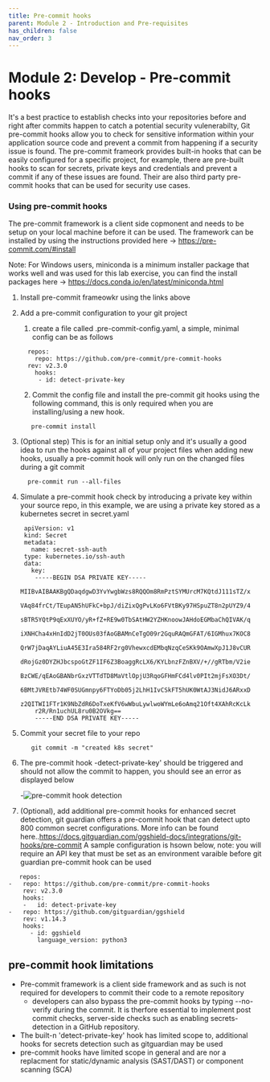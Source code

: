 ```yaml
---
title: Pre-commit hooks
parent: Module 2 - Introduction and Pre-requisites
has_children: false
nav_order: 3
---
```


# Module 2: Develop - Pre-commit hooks

It's a best practice to establish checks into your repositories before and right after commits happen to catch a potential security vulenerabilty, Git pre-commit hooks allow you to check for sensitive information within your application source code and prevent a commit from happening if a security issue is found. The pre-commit frameork provides built-in hooks that can be easily configured for a specific project, for example, there are pre-built hooks to scan for secrets, private keys and credentials and prevent a commit if any of these issues are found. Their are also third party pre-commit hooks that can be used for security use cases.


### Using pre-commit hooks
The pre-commit framework is a client side copmonent and needs to be setup on your local machine before it can be used. The framework can be installed by using the instructions provided here -> https://pre-commit.com/#install  

Note: For Windows users, miniconda is a minimum installer package that works well and was used for this lab exercise, you can find the install packages here -> https://docs.conda.io/en/latest/miniconda.html

1. Install pre-commit frameowkr using the links above

2. Add a pre-commit configuration to your git project
    1. create a file called .pre-commit-config.yaml, a simple, minimal config can be as follows
      ```
        repos:
          repo: https://github.com/pre-commit/pre-commit-hooks
        rev: v2.3.0
          hooks:
           - id: detect-private-key
      ```
      2. Commit the config file and install the pre-commit git hooks using the following command, this is only required when you are installing/using a new hook.
      ```
         pre-commit install
      ```

3. (Optional step) This is for an initial setup only and it's usually a good idea to run the hooks against all of your project files when adding new hooks, usually a pre-commit hook will only run on the changed files during a git commit
   ```
     pre-commit run --all-files
   ```
4. Simulate a pre-commit hook check by introducing a private key within your source repo, in this example, we are using a private key stored as a kubernetes secret in secret.yaml

   ```
    apiVersion: v1
    kind: Secret
    metadata:
      name: secret-ssh-auth
    type: kubernetes.io/ssh-auth
    data:
      key: 
       -----BEGIN DSA PRIVATE KEY-----
       MIIBvAIBAAKBgQDaqdgwD3YvYwgbWzs8RQQOm8RmPztSYMUrcM7KQtdJ111sTZ/x
       VAq84frCt/TEupAN5hUFkC+bpJ/diZixQgPvLKo6FVtBKy97HSpuZT8n2pUYZ9/4
       sBTR5YQtP9qExXUYO/yR+fZ+RE9w0TbSAtHW2YZHKnoowJAHdoEGMbaChQIVAK/q
       iXNHCha4xHnIdD2jT0OUs03fAoGBAMnCeTgO09r2GquRAQmGFAT/6IGMhux7KOC8
       QrW7jDaqAYLiuA45E3Ira584RF2rg0VhewxcdEMbqNzqCeSKk9OAmwXpJ1J8vCUR
       dRojGz0DYZHJbcspoGtZF1IF6Z3BoaggRcLX6/KYLbnzFZnBXV/+//gRTbm/V2ie
       BzCWE/qEAoGBANbrGxzVTTdTD8MaVtlOpjU3RqoGFHmFCd4lv0PIt2mjFsXO3Dt/
       6BMtJVREtb74WF0SUGmnpy6FTYoDb05j2LhH1IvCSkFT5hUK0WtAJ3NidJ6ARxxD
       z2QITWI1FTr1K9NbZdR6DoTxeKfV6wWbuLywlwoWYmLe6oAmq21Oft4XAhRcKcLk
       r2R/Rn1uchUL8ru0B2OVkg==
       -----END DSA PRIVATE KEY-----
    ```
5. Commit your secret file to your repo
   ```
      git commit -m "created k8s secret"
   ```

6. The pre-commit hook -detect-private-key' should be triggered and should not allow the commit to happen, you should see an error as displayed below

   -![pre-commit hook detection](../../assets/images/module2/pre-commit-detect.png)

7. (Optional), add additional pre-commit hooks for enhanced secret detection, git guardian offers a pre-commit hook that can detect upto 800 common secret configurations. More info can be found here..https://docs.gitguardian.com/ggshield-docs/integrations/git-hooks/pre-commit  A sample configuration is hsown below, note: you will require an API key that must be set as an environment varaible before git guardian pre-commit hook can be used
```
   repos:
-   repo: https://github.com/pre-commit/pre-commit-hooks
    rev: v2.3.0
    hooks:
    -   id: detect-private-key
-   repo: https://github.com/gitguardian/ggshield
    rev: v1.14.3
    hooks:
      - id: ggshield
        language_version: python3
```


## pre-commit hook limitations
- Pre-commit framework is a client side framework and as such is not required for developers to commit their code to a remote repository
    - developers can also bypass the pre-commit hooks by typing --no-verify during the commit. It is therfore essential to implement post commit checks, server-side checks such as enabling secrets-detection in a GitHub repository.
- The built-n 'detect-private-key' hook has limited scope to, additional hooks for secrets detection such as gitguardian may be used
- pre-commit hooks have limited scope in general and are nor a replacment for static/dynamic analysis (SAST/DAST) or component scanning (SCA)





















